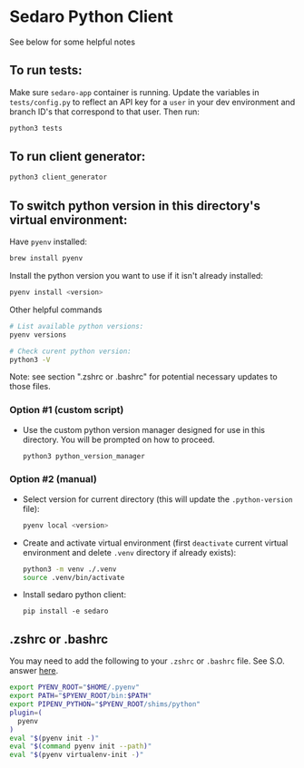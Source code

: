 # Sedaro Python Client

See below for some helpful notes

## To run tests:

Make sure `sedaro-app` container is running. Update the variables in `tests/config.py` to reflect an API key for a `user` in your dev environment and branch ID's that correspond to that user. Then run:

```zsh
python3 tests
```

## To run client generator:

```zsh
python3 client_generator
```

## To switch python version in this directory's virtual environment:

Have `pyenv` installed:

```zsh
brew install pyenv
```

Install the python version you want to use if it isn't already installed:

```zsh
pyenv install <version>
```

Other helpful commands

```zsh
# List available python versions:
pyenv versions

# Check curent python version:
python3 -V
```

Note: see section ".zshrc or .bashrc" for potential necessary updates to those files.

### Option #1 (custom script)

- Use the custom python version manager designed for use in this directory. You will be prompted on how to proceed.

  ```zsh
  python3 python_version_manager
  ```

### Option #2 (manual)

- Select version for current directory (this will update the `.python-version` file):

  ```zsh
  pyenv local <version>
  ```

- Create and activate virtual environment (first `deactivate` current virtual environment and delete `.venv` directory if already exists):

  ```zsh
  python3 -m venv ./.venv
  source .venv/bin/activate
  ```

- Install sedaro python client:

  ```
  pip install -e sedaro
  ```

## .zshrc or .bashrc

You may need to add the following to your `.zshrc` or `.bashrc` file. See S.O. answer [here](https://stackoverflow.com/a/71364553/16448566).

```zsh
export PYENV_ROOT="$HOME/.pyenv"
export PATH="$PYENV_ROOT/bin:$PATH"
export PIPENV_PYTHON="$PYENV_ROOT/shims/python"
plugin=(
  pyenv
)
eval "$(pyenv init -)"
eval "$(command pyenv init --path)"
eval "$(pyenv virtualenv-init -)"
```
